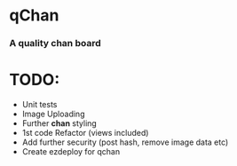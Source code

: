 # qChan
### A quality chan board



TODO:
===
* Unit tests
* Image Uploading
* Further __chan__ styling
* 1st code Refactor (views included)
* Add further security (post hash, remove image data etc)
* Create ezdeploy for qchan
